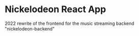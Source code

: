 # Nickelodeon React App

2022 rewrite of the frontend for the music streaming backend "nickelodeon-backend"
